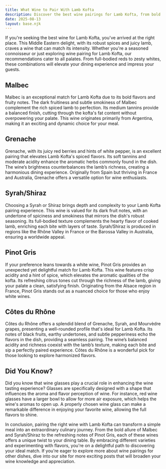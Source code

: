 ```yaml
---
title: What Wine to Pair With Lamb Kofta
description: Discover the best wine pairings for Lamb Kofta, from bold reds to crisp whites.
date: 2025-08-13
layout: base.njk
---
```


If you're seeking the best wine for Lamb Kofta, you've arrived at the right place. This Middle Eastern delight, with its robust spices and juicy lamb, craves a wine that can match its intensity. Whether you're a seasoned connoisseur or just exploring wine pairing for Lamb Kofta, our recommendations cater to all palates. From full-bodied reds to zesty whites, these combinations will elevate your dining experience and impress your guests.

## Malbec

Malbec is an exceptional match for Lamb Kofta due to its bold flavors and fruity notes. The dark fruitiness and subtle smokiness of Malbec complement the rich spiced lamb to perfection. Its medium tannins provide a balanced finish, cutting through the kofta's fat content without overpowering your palate. This wine originates primarily from Argentina, making it an exciting and dynamic choice for your meal.

## Grenache

Grenache, with its juicy red berries and hints of white pepper, is an excellent pairing that elevates Lamb Kofta's spiced flavors. Its soft tannins and moderate acidity enhance the aromatic herbs commonly found in the dish. The wine’s brightness counterbalances the lamb’s richness, creating a harmonious dining experience. Originally from Spain but thriving in France and Australia, Grenache offers a versatile option for wine enthusiasts.

## Syrah/Shiraz

Choosing a Syrah or Shiraz brings depth and complexity to your Lamb Kofta pairing experience. This wine is valued for its dark fruit notes, with an undertone of spiciness and smokiness that mirrors the dish's robust seasoning. Its full-bodied texture complements the hearty flavor of cooked lamb, enriching each bite with layers of taste. Syrah/Shiraz is produced in regions like the Rhône Valley in France or the Barossa Valley in Australia, ensuring a worldwide appeal.

## Pinot Gris

If your preference leans towards a white wine, Pinot Gris provides an unexpected yet delightful match for Lamb Kofta. This wine features crisp acidity and a hint of spice, which elevates the aromatic qualities of the kofta. Its refreshing citrus tones cut through the richness of the lamb, giving your palate a clean, satisfying finish. Originating from the Alsace region in France, Pinot Gris stands out as a nuanced choice for those who enjoy white wines.

## Côtes du Rhône

Côtes du Rhône offers a splendid blend of Grenache, Syrah, and Mourvèdre grapes, presenting a well-rounded profile that's ideal for Lamb Kofta. Its notes of black fruits, earthy undertones, and subtle pepperiness echo the flavors in the dish, providing a seamless pairing. The wine’s balanced acidity and richness coexist with the lamb’s texture, making each bite and sip a perfectly paired experience. Côtes du Rhône is a wonderful pick for those looking to explore harmonized flavors.

## Did You Know?

Did you know that wine glasses play a crucial role in enhancing the wine tasting experience? Glasses are specifically designed with a shape that influences the aroma and flavor perception of wine. For instance, red wine glasses have a larger bowl to allow for more air exposure, which helps the wine's aromas to open up. A properly chosen wine glass can make a remarkable difference in enjoying your favorite wine, allowing the full flavors to shine.

In conclusion, pairing the right wine with Lamb Kofta can transform a simple meal into an extraordinary culinary journey. From the bold allure of Malbec and Syrah/Shiraz to the refreshing notes of Pinot Gris, each of these wines offers a unique twist to your dining table. By embracing different varieties and experimenting with flavors, you're on a delightful path to discovering your ideal match. If you're eager to explore more about wine pairings for other dishes, dive into our site for more exciting posts that will broaden your wine knowledge and appreciation.
